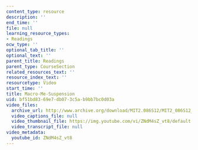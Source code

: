 ```yaml
---
content_type: resource
description: ''
end_time: ''
file: null
learning_resource_types:
- Readings
ocw_type: ''
optional_tab_title: ''
optional_text: ''
parent_title: Readings
parent_type: CourseSection
related_resources_text: ''
resource_index_text: ''
resourcetype: Video
start_time: ''
title: Macro-Me-Suspension
uid: bf51bd83-69e7-db07-3c5a-b9bb7bc0d03a
video_files:
  archive_url: http://www.archive.org/download/MIT2.086S12/MIT2_086S12_unit4_susp_300k.mp4
  video_captions_file: null
  video_thumbnail_file: https://img.youtube.com/vi/ZNdM4sZ_vt8/default.jpg
  video_transcript_file: null
video_metadata:
  youtube_id: ZNdM4sZ_vt8
---
```

